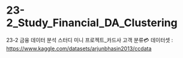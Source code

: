 # 23-2_Study_Financial_DA_Clustering
23-2 금융 데이터 분석 스터디 미니 프로젝트_카드사 고객 분류💳
데이터셋 : https://www.kaggle.com/datasets/arjunbhasin2013/ccdata
